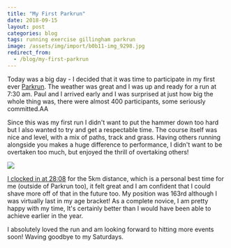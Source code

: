 ```yaml
---
title: "My First Parkrun"
date: 2018-09-15
layout: post
categories: blog
tags: running exercise gillingham parkrun
image: /assets/img/import/b0b11-img_9298.jpg
redirect_from:
  - /blog/my-first-parkrun
---
```


Today was a big day - I decided that it was time to participate in my first ever [Parkrun](http://www.parkrun.org.uk/greatlines/). The weather was great and I was up and ready for a run at 7:30 am. Paul and I arrived early and I was surprised at just how big the whole thing was, there were almost 400 participants, some seriously committed.AA

Since this was my first run I didn't want to put the hammer down too hard but I also wanted to try and get a respectable time. The course itself was nice and level, with a mix of paths, track and grass. Having others running alongside you makes a huge difference to performance, I didn't want to be overtaken too much, but enjoyed the thrill of overtaking others!

![][photo-2]

[I clocked in at 28:08](http://www.parkrun.org.uk/results/athleteresultshistory/?athleteNumber=3729670) for the 5km distance, which is a personal best time for me (outside of Parkrun too), it felt great and I am confident that I could shave more off of that in the future too. My position was 163rd although I was virtually last in my age bracket! As a complete novice, I am pretty happy with my time, It's certainly better than I would have been able to achieve earlier in the year.

I absolutely loved the run and am looking forward to hitting more events soon! Waving goodbye to my Saturdays.

[photo-1]: /assets/img/import/b0b11-img_9298.jpg
[photo-2]: /assets/img/import/4c89f-parkrun.jpg
